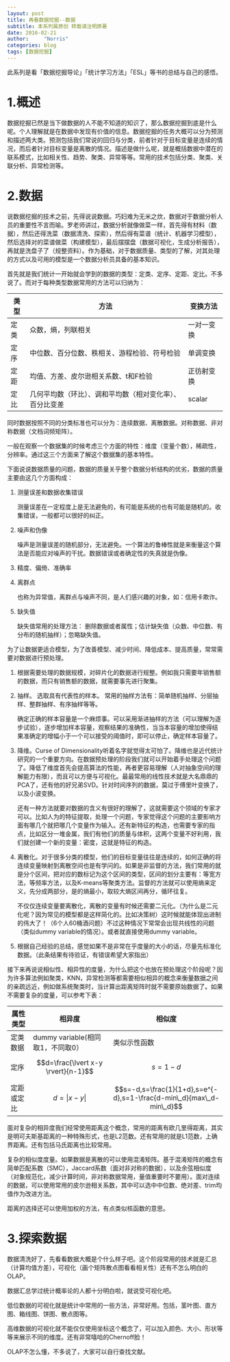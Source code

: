 ```yaml
---
layout: post
title: 再看数据挖掘--数据
subtitle: 本系列属原创 转载请注明原著
date: 2016-02-21
author:     "Norris"
categories: blog
tags: [数据挖掘]
---
```


此系列是看「数据挖掘导论」「统计学习方法」「ESL」等书的总结与自己的感悟。

# 1.概述

数据挖掘已然是当下做数据的人不能不知道的知识了，那么数据挖掘到底是什么呢。个人理解就是在数据中发现有价值的信息。数据挖掘的任务大概可以分为预测和描述两大类。预测包括我们常说的回归与分类，前者针对于目标变量是连续的情况，而后者针对目标变量是离散的情况。描述是做什么呢，就是概括数据中潜在的联系模式，比如相关性、趋势、聚类、异常等等。常用的技术包括分类、聚类、关联分析、异常检测等。

# 2.数据

说数据挖掘的技术之前，先得说说数据。巧妇难为无米之炊，数据对于数据分析人员的重要性不言而喻。罗老师讲过，数据分析就像做菜一样，首先得有材料（数据），然后还得洗菜（数据清洗、探索），然后得有菜谱（统计、机器学习模型），然后选择对的菜谱做菜（构建模型），最后摆摆盘（数据可视化，生成分析报告），再就是洗盘子了（规整资料）。作为基础，对于数据质量、类型的了解，对其处理的方式以及可用的模型是一个数据分析员具备的基本知识。

首先就是我们统计一开始就会学到的数据的类型：定类、定序、定距、定比。不多说了。而对于每种类型数据常用的方法可以归纳为：

类型|方法|变换方法
----|----|----
定类|众数，熵，列联相关|一对一变换
定序| 中位数、百分位数、秩相关、游程检验、符号检验|单调变换
定距|均值、方差、皮尔逊相关系数、t和F检验|正彷射变换
定比|几何平均数（环比）、调和平均数（相对变化率）、百分比变差|scalar

同时数据按照不同的分类标准也可以分为：连续数据、离散数据。对称数据、非对称数据（文档词频矩阵）。

一般在观察一个数据集的时候考虑三个方面的特性：维度（变量个数），稀疏性，分辨率。通过这三个方面来了解这个数据集的基本特性。

下面说说数据质量的问题，数据的质量关乎整个数据分析结构的优劣，数据的质量主要由这几个方面构成：

1. 测量误差和数据收集错误 
	
	测量误差在一定程度上是无法避免的，有可能是系统的也有可能是随机的。收集错误，一般都可以很好的纠正。

2. 噪声和伪像

	噪声是测量误差的随机部分，无法避免。一个算法的鲁棒性就是来衡量这个算法是否能应对噪声的干扰。数据错误或者确定性的失真就是伪像。

3. 精度、偏倚、准确率

4. 离群点 
	
	也称为异常值，离群点与噪声不同，是人们感兴趣的对象，如：信用卡欺诈。

5. 缺失值

	缺失值常用的处理方法： 删除数据或者属性；估计缺失值（众数、中位数、有分布的随机抽样）；忽略缺失值。

为了让数据更适合模型，为了改善模型、减少时间、降低成本、提高质量，常常需要对数据进行预处理。

1. 根据需要处理的数据规模，对碎片化的数据进行规整。例如我只需要年销售额的数据，而只有销售额的数据，就需要事先进行聚集。

2. 抽样。 选取具有代表性的样本。 常用的抽样方法有：简单随机抽样、分层抽样、整群抽样、有序抽样等等。

	确定正确的样本容量是一个麻烦事。可以采用渐进抽样的方法（可以理解为逐步试验），逐步增加样本容量，观察结果的准确性，当当本容量的增加使得结果准确定的增幅小于一个可以接受的阈值时，即可以停止，确定样本容量了。

3. 降维。Curse of Dimensionality听着名字就觉得太可怕了。降维也是近代统计研究的一个重要方向。在数据预处理的阶段我们就可以开始着手处理这个问题了。降低了维度首先会提高算法的性能，再者更容易理解（人对抽象空间的理解能力有限），而且可以方便与可视化。最最常用的线性技术就是大名鼎鼎的PCA了，还有他的好兄弟SVD。针对时间序列的数据，莫过于傅里叶变换了，以及小波变换。

	还有一种方法就要对数据的含义有很好的理解了，这就需要这个领域的专家才可以。比如人为的特征提取，处理一个问题，专家觉得这个问题的主要影响方面有哪几个就把哪几个变量作为输入。还有新特征的构造，也需要专家的指点，比如区分一堆金属，我们有他们的质量与体积，这两个变量不好利用，我们就创建一个新的变量：密度，这就是特征的构造。

4. 离散化。对于很多分类的模型，他们的目标变量往往是连续的，如何正确的将连续变量映射到离散空间也是有学问的。如果是非监督的方法，我们常用的就是分个区间，把对应的数标记为这个区间的类型，区间的划分主要有：等宽方法，等频率方法，以及K-means等聚类方法。监督的方法就可以使用熵来定义，先分成两部分，是的熵最小，取较大熵区间再分，循环往复。

	不仅仅连续变量要离散化，离散的变量有时候还需要二元化。（为什么是二元化呢？因为常见的模型都是这样简化的。比如决策树）这时候就能体现出进制的伟大了！（6个人60桶酒问题）不过这种情况下常常会出现共线性的问题（类似dummy variable的情况）。或者就直接使用dummy variable。

5. 根据自己经验的总结，感觉如果不是非常在乎度量的大小的话，尽量先标准化数据。（此条结果有待验证，有错误希望大家指出）

接下来再说说相似性、相异性的度量，为什么把这个也放在预处理这个阶段呢？因为许多算法例如聚类，KNN，异常检测等都需要相似相异的概念来衡量数据之间的亲疏远近，例如做系统聚类时，当计算出距离矩阵时就不需要原始数据了。如果不需要复杂的度量，可以参考下表：

属性类型|相异度|相似度
----|----|----
定类数据|dummy variable(相同取1，不同取0）|类似示性函数
定序|$$d=\frac{\lvert x-y \rvert}{n-1}$$|$$s=1-d$$
定距或定比| $$d=\lvert x-y \rvert $$|$$s=-d,s=\frac{1}{1+d},s=e^{-d},s=1-\frac{d-min\_d}{max\_d-min\_d}$$

面对复杂的相异度我们经常使用距离这个概念，常用的距离有欧几里得距离，其实是明可夫斯基距离的一种特殊形式，也是L2范数。还有常用的就是L1范数，上确界距离。还有包括马氏距离也比较常用。

复杂的相似度度量。如果数据是离散的可以使用混淆矩阵。基于混淆矩阵的概念有简单匹配系数（SMC），Jaccard系数（面对非对称的数据），以及余弦相似度（对象规范化，减少计算时间，非对称数据常用，量值重要时不要用）。面对连续的数据，可以使用常用的皮尔逊相关系数，其中可以选中中位数、绝对差、trim均值作为改进方法。

距离的选择还可以使用加权的方法，有点类似核函数的意思。

# 3.探索数据

数据清洗好了，先看看数据大概是个什么样子吧。这个阶段常用的技术就是汇总（计算均值方差），可视化（画个矩阵散点图看看相关性）还有不怎么明白的OLAP。

数据汇总学过统计概率论的人都十分明白啦，就说受可视化吧。

低位数据的可视化就是统计中常用的一些方法，非常好用。包括，茎叶图、直方图、箱线图、饼图、散点图等。

高维数据的可视化就不能仅仅使用坐标这个概念了，可以加入颜色、大小、形状等等来展示不同的维度。还有非常嘻哈的Chernoff脸！

OLAP不怎么懂，不多说了，大家可以自行查找文献。